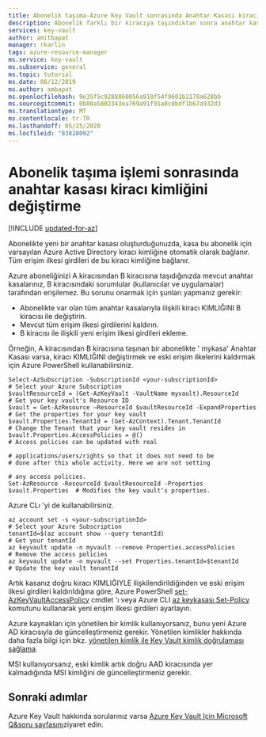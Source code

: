 ```yaml
---
title: Abonelik taşıma-Azure Key Vault sonrasında Anahtar Kasası kiracı KIMLIĞINI değiştirme | Microsoft Docs
description: Abonelik farklı bir kiracıya taşındıktan sonra anahtar kasasına ilişkin kiracı kimliğini nasıl değiştireceğinizi öğrenin
services: key-vault
author: amitbapat
manager: rkarlin
tags: azure-resource-manager
ms.service: key-vault
ms.subservice: general
ms.topic: tutorial
ms.date: 08/12/2019
ms.author: ambapat
ms.openlocfilehash: 9e35f5c9288860056a910f54f9601b2178a628bb
ms.sourcegitcommit: 0b80a5802343ea769a91f91a8cdbdf1b67a932d3
ms.translationtype: MT
ms.contentlocale: tr-TR
ms.lasthandoff: 05/25/2020
ms.locfileid: "83828092"
---
```

# <a name="change-a-key-vault-tenant-id-after-a-subscription-move"></a>Abonelik taşıma işlemi sonrasında anahtar kasası kiracı kimliğini değiştirme

[!INCLUDE [updated-for-az](../../../includes/updated-for-az.md)]


Abonelikte yeni bir anahtar kasası oluşturduğunuzda, kasa bu abonelik için varsayılan Azure Active Directory kiracı kimliğine otomatik olarak bağlanır. Tüm erişim ilkesi girdileri de bu kiracı kimliğine bağlanır. 

Azure aboneliğinizi A kiracısından B kiracısına taşıdığınızda mevcut anahtar kasalarınız, B kiracısındaki sorumlular (kullanıcılar ve uygulamalar) tarafından erişilemez. Bu sorunu onarmak için şunları yapmanız gerekir:

* Abonelikte var olan tüm anahtar kasalarıyla ilişkili kiracı KIMLIĞINI B kiracısı ile değiştirin.
* Mevcut tüm erişim ilkesi girdilerini kaldırın.
* B kiracısı ile ilişkili yeni erişim ilkesi girdileri ekleme.

Örneğin, A kiracısından B kiracısına taşınan bir abonelikte ' mykasa' Anahtar Kasası varsa, kiracı KIMLIĞINI değiştirmek ve eski erişim ilkelerini kaldırmak için Azure PowerShell kullanabilirsiniz.

```azurepowershell
Select-AzSubscription -SubscriptionId <your-subscriptionId>                # Select your Azure Subscription
$vaultResourceId = (Get-AzKeyVault -VaultName myvault).ResourceId          # Get your key vault's Resource ID 
$vault = Get-AzResource –ResourceId $vaultResourceId -ExpandProperties     # Get the properties for your key vault
$vault.Properties.TenantId = (Get-AzContext).Tenant.TenantId               # Change the Tenant that your key vault resides in
$vault.Properties.AccessPolicies = @()                                     # Access policies can be updated with real
                                                                           # applications/users/rights so that it does not need to be                             # done after this whole activity. Here we are not setting 
                                                                           # any access policies. 
Set-AzResource -ResourceId $vaultResourceId -Properties $vault.Properties  # Modifies the key vault's properties.
````

Azure CLı 'yi de kullanabilirsiniz.

```azurecli
az account set -s <your-subscriptionId>                                    # Select your Azure Subscription
tenantId=$(az account show --query tenantId)                               # Get your tenantId
az keyvault update -n myvault --remove Properties.accessPolicies           # Remove the access policies
az keyvault update -n myvault --set Properties.tenantId=$tenantId          # Update the key vault tenantId
```

Artık kasanız doğru kiracı KIMLIĞIYLE ilişkilendirildiğinden ve eski erişim ilkesi girdileri kaldırıldığına göre, Azure PowerShell [set-AzKeyVaultAccessPolicy](/powershell/module/az.keyvault/Set-azKeyVaultAccessPolicy) cmdlet 'ı veya Azure CLI [az keykasası Set-Policy](/cli/azure/keyvault?view=azure-cli-latest#az-keyvault-set-policy) komutunu kullanarak yeni erişim ilkesi girdileri ayarlayın.

Azure kaynakları için yönetilen bir kimlik kullanıyorsanız, bunu yeni Azure AD kiracısıyla de güncelleştirmeniz gerekir. Yönetilen kimlikler hakkında daha fazla bilgi için bkz. [yönetilen kimlik ile Key Vault kimlik doğrulaması sağlama](managed-identity.md).


MSI kullanıyorsanız, eski kimlik artık doğru AAD kiracısında yer kalmadığında MSI kimliğini de güncelleştirmeniz gerekir.

## <a name="next-steps"></a>Sonraki adımlar

Azure Key Vault hakkında sorularınız varsa [Azure Key Vault Için Microsoft Q&soru sayfasını](https://docs.microsoft.com/answers/topics/azure-key-vault.html)ziyaret edin.
